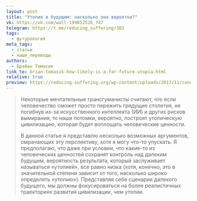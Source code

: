 ```yaml
---
layout: post
title: "Утопия в будущем: насколько она вероятна?"
vk: https://vk.com/wall-199052526_747
telegram: https://t.me/reducing_suffering/383
tags:
  - футурология
meta_tags:
  - статьи
  - наши_переводы
authors:
  - Брайан Томасик
link_to: brian-tomasik-how-likely-is-a-far-future-utopia.html
relative: true
preview: https://reducing-suffering.org/wp-content/uploads/2017/11/concert-768722_640.jpg
---
```

> Некоторые мечтательные трансгуманисты считают, что если человечество сможет просто пережить грядущие столетия, не погибнув из-за искусственного интеллекта (ИИ) и других рисков вымирания, то наши потомки, вероятно, построят утопическую цивилизацию, которая будет воплощать человеческие ценности.
> 
> В данной статье я представлю несколько возможных аргументов, омрачающих эту перспективу, хотя я могу что-то упускать. Я предполагаю, что даже при условии, что какие-то из человеческих ценностей сохранят контроль над далеким будущим, вероятность результата, который заслуживает называться «утопией», все равно низка (хотя, конечно, это в значительной степени зависит от того, насколько широко определять «утопию»). Представляя себе сценарии далекого будущего, мы должны фокусироваться на более реалистичных траекториях развития цивилизации, чем утопии.
